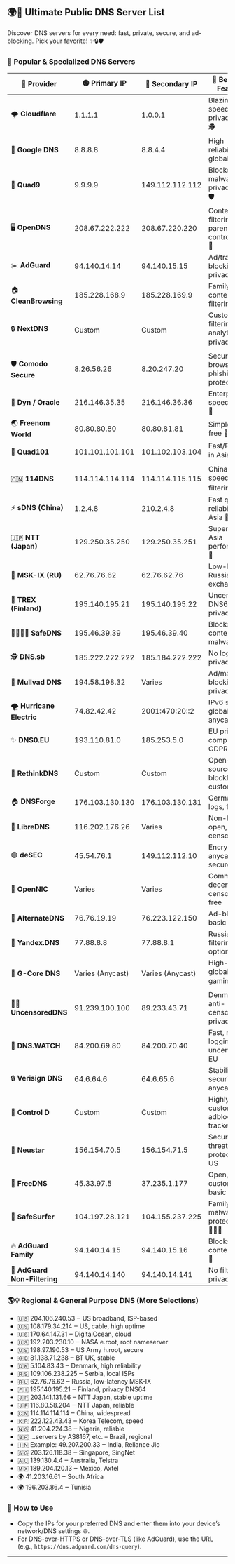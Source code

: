 ## 🌍🚀 Ultimate Public DNS Server List

Discover DNS servers for every need: fast, private, secure, and ad-blocking. Pick your favorite! ✨🔒🛡️

### 🚀 Popular & Specialized DNS Servers

| 🌟 **Provider**         | 🟢 **Primary IP**      | 🔵 **Secondary IP**      | 📝 **Best For / Features**                           |
|------------------------ |---------------------- |------------------------ |-----------------------------------------------------|
| 🌩️ **Cloudflare**       | 1.1.1.1               | 1.0.0.1                 | Blazing speed, privacy-first, 🕵️                     |
| 🔎 **Google DNS**        | 8.8.8.8               | 8.8.4.4                 | High reliability, global, fast 🌐                    |
| 🦺 **Quad9**             | 9.9.9.9               | 149.112.112.112         | Blocks malware, privacy focus 🛡️                    |
| 🖥️ **OpenDNS**          | 208.67.222.222        | 208.67.220.220          | Content filtering, parental controls 👨👩👧👦          |
| ✂️ **AdGuard**           | 94.140.14.14          | 94.140.15.15            | Ad/tracker blocking, privacy 🚫📢                    |
| 🏠 **CleanBrowsing**     | 185.228.168.9         | 185.228.169.9           | Family safe, content filtering 🙈                    |
| 🔒 **NextDNS**           | Custom                | Custom                  | Custom filtering, analytics, privacy 📊🛡️           |
| 🛡️ **Comodo Secure**     | 8.26.56.26            | 8.20.247.20             | Secure browsing, phishing protection 🦠              |
| 💼 **Dyn / Oracle**      | 216.146.35.35         | 216.146.36.36           | Enterprise speed, uptime 🏢                          |
| 🌏 **Freenom World**     | 80.80.80.80           | 80.80.81.81             | Simple, log-free 🌟                                  |
| 🧪 **Quad101**           | 101.101.101.101       | 101.102.103.104         | Fast/Private in Asia ⚡                              |
| 🇨🇳 **114DNS**            | 114.114.114.114        | 114.114.115.115         | China-based; speed & basic filtering 🈸              |
| ⚡ **sDNS (China)**      | 1.2.4.8               | 210.2.4.8               | Fast queries, reliability in Asia 🏮                 |
| 🇯🇵 **NTT (Japan)**        | 129.250.35.250         | 129.250.35.251          | Super stable, Asia performance 🗾                    |
| 🏢 **MSK-IX (RU)**       | 62.76.76.62            | 62.76.62.76             | Low-latency Russian exchange                        |
| 🌲 **TREX (Finland)**    | 195.140.195.21        | 195.140.195.22          | Uncensored, DNS64, IPv6, privacy                    |
| 👨👩👧👦 **SafeDNS**         | 195.46.39.39           | 195.46.39.40            | Blocks adult content, malware                        |
| 🕵️ **DNS.sb**            | 185.222.222.222        | 185.184.222.222         | No logging, privacy focus                            |
| 🔐 **Mullvad DNS**       | 194.58.198.32          | Varies                  | Ad/malware blocking, privacy VPN                     |
| 🌪️ **Hurricane Electric** | 74.82.42.42           | 2001:470:20::2          | IPv6 support, global anycast                         |
| ✨ **DNS0.EU**           | 193.110.81.0           | 185.253.5.0             | EU privacy compliance, GDPR-ready                    |
| 🦸 **RethinkDNS**        | Custom                 | Custom                  | Open-source, blocklists, custom apps                 |
| 🏠 **DNSForge**          | 176.103.130.130        | 176.103.130.131         | German, no logs, fast                                |
| 🦄 **LibreDNS**          | 116.202.176.26         | Varies                  | Non-logging, open, anti-censorship                   |
| 🟣 **deSEC**             | 45.54.76.1             | 149.112.112.10          | Encrypted, anycast, secure                           |
| 🦉 **OpenNIC**           | Varies                 | Varies                  | Community, decentralized, censorship-free            |
| 🚦 **AlternateDNS**      | 76.76.19.19            | 76.223.122.150          | Ad-blocking, basic privacy                           |
| 💚 **Yandex.DNS**        | 77.88.8.8              | 77.88.8.1               | Russia; fast, filtering options 🇷🇺                  |
| 🚀 **G-Core DNS**        | Varies (Anycast)       | Varies (Anycast)        | High-speed, global, gaming 🌎                        |
| 🕵️‍♂️ **UncensoredDNS**   | 91.239.100.100         | 89.233.43.71            | Denmark; anti-censorship, privacy 🇩🇰                |
| 🔎 **DNS.WATCH**         | 84.200.69.80           | 84.200.70.40            | Fast, no logging, uncensored EU                      |
| 🔒 **Verisign DNS**      | 64.6.64.6              | 64.6.65.6               | Stability, security, anycast                         |
| 🧩 **Control D**         | Custom                 | Custom                  | Highly customizable, adblock, tracker block          |
| 🔷 **Neustar**           | 156.154.70.5           | 156.154.71.5            | Security, threat protection, US                      |
| 🔗 **FreeDNS**           | 45.33.97.5             | 37.235.1.177            | Open, customizable, basic filtering                  |
| 🦾 **SafeSurfer**        | 104.197.28.121         | 104.155.237.225         | Family & malware protection 👨‍👩‍👦                    |
| 🔥 **AdGuard Family**    | 94.140.14.15           | 94.140.15.16            | Blocks adult content, ads 🚸                         |
| 🌈 **AdGuard Non-Filtering** | 94.140.14.140      | 94.140.14.141           | No filtering, privacy only                           |

### 🌎💡 Regional & General Purpose DNS (More Selections)

- 🇺🇸 204.106.240.53 ‒ US broadband, ISP-based
- 🇺🇸 108.179.34.214 ‒ US, cable, high uptime
- 🇺🇸 170.64.147.31 ‒ DigitalOcean, cloud
- 🇺🇸 192.203.230.10 ‒ NASA e.root, root nameserver
- 🇺🇸 198.97.190.53 ‒ US Army h.root, secure
- 🇬🇧 81.138.71.238 ‒ BT UK, stable
- 🇩🇰 5.104.83.43 ‒ Denmark, high reliability
- 🇷🇸 109.106.238.225 ‒ Serbia, local ISPs
- 🇷🇺 62.76.76.62 ‒ Russia, low-latency MSK-IX
- 🇫🇮 195.140.195.21 ‒ Finland, privacy DNS64
- 🇯🇵 203.141.131.66 ‒ NTT Japan, stable uptime
- 🇯🇵 116.80.58.204 ‒ NTT Japan, reliable
- 🇨🇳 114.114.114.114 ‒ China, widespread
- 🇰🇷 222.122.43.43 ‒ Korea Telecom, speed
- 🇳🇬 41.204.224.38 ‒ Nigeria, reliable
- 🇧🇷 ...servers by AS8167, etc. – Brazil, regional
- 🇮🇳 Example: 49.207.200.33 ‒ India, Reliance Jio
- 🇸🇬 203.126.118.38 ‒ Singapore, SingNet
- 🇦🇺 139.130.4.4 ‒ Australia, Telstra
- 🇲🇽 189.204.120.13 ‒ Mexico, Axtel
- 🌍 41.203.16.61 ‒ South Africa
- 🌍 196.203.86.4 ‒ Tunisia



### 📝 How to Use

- Copy the IPs for your preferred DNS and enter them into your device’s network/DNS settings 🌐.
- For DNS-over-HTTPS or DNS-over-TLS (like AdGuard), use the URL (e.g., `https://dns.adguard.com/dns-query`).

---
